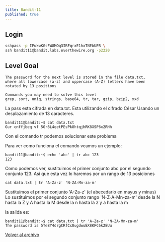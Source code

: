 ```yaml
---
title: Bandit-11
published: true
---
```


## [](#header-1)Login

```bash
sshpass -p IFukwKGsFW8MOq3IRFqrxE1hxTNEbUPR \
ssh bandit11@bandit.labs.overthewire.org -p2220
```

## [](#header-1)Level Goal

```
The password for the next level is stored in the file data.txt,
where all lowercase (a-z) and uppercase (A-Z) letters have been
rotated by 13 positions

Commands you may need to solve this level
grep, sort, uniq, strings, base64, tr, tar, gzip, bzip2, xxd
```

La pass esta cifrada en data.txt. Esta utilizando el cifrado César
Usando un desplazamiento de 13 caracteres.

```
bandit11@bandit:~$ cat data.txt 
Gur cnffjbeq vf 5Gr8L4qetPEsPk8htqjhRK8XSP6x2RHh
```

Con el comando tr podemos solucionar este problema

Para ver como funciona el comando veamos un ejemplo:

```
bandit11@bandit:~$ echo 'abc' | tr abc 123
123
```

Como podemos ver, sustituimos el primer conjunto abc por el segundo
conjunto 123. Asi que esta vez lo haremos por un rango de 13 posiciones

```
cat data.txt | tr 'A-Za-z' 'N-ZA-Mn-za-m' 
```
Sustituimos el primer conjunto 'A-Za-z' (el abecedario en mayus y minus)
Lo sustituimos por el segundo conjunto rango 'N-Z-A-Mn-za-m' 
desde la N hasta la Z y A hasta la M
desde la n hasta la z y a hasta la m

la salida es:

```
bandit11@bandit:~$ cat data.txt | tr 'A-Za-z' 'N-ZA-Mn-za-m'
The password is 5Te8Y4drgCRfCx8ugdwuEX8KFC6k2EUu
```

[Volver al archivo](archive)
